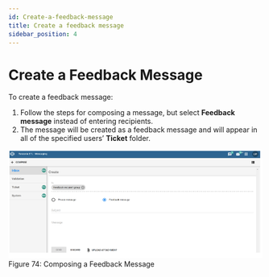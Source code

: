 ```yaml
---
id: Create-a-feedback-message
title: Create a feedback message
sidebar_position: 4
---
```


# Create a Feedback Message

To create a feedback message:

1. Follow the steps for composing a message, but select **Feedback message** instead of entering recipients.
2. The message will be created as a feedback message and will appear in all of the specified users’ **Ticket** folder.

![alt text](<../../static/img/Composing a feedback message.PNG>)
Figure 74: Composing a Feedback Message
